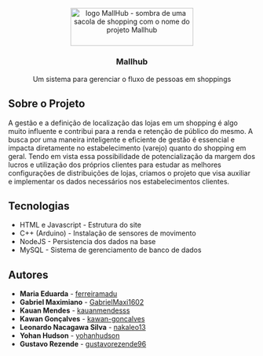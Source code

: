 <p align="center">
    <img 
      src="https://i.imgur.com/hWXLWT4.png"
      alt="logo MallHub - sombra de uma sacola de shopping com o nome do projeto Mallhub" 
      width="250" 
      height="76.5"
    />
</p>

<h3 align="center">Mallhub</h3>
<p align="center">Um sistema para gerenciar o fluxo de pessoas em shoppings</p>

## Sobre o Projeto

A gestão e a definição de localização das lojas em um shopping é algo muito influente e contribui para a renda e retenção de público do mesmo. A busca por uma maneira inteligente e eficiente de gestão é essencial e impacta diretamente no estabelecimento (varejo) quanto do shopping em geral. Tendo em vista essa possibilidade de potencialização da margem dos lucros e utilização dos próprios clientes para estudar as melhores configurações de distribuições de lojas, criamos o projeto que visa auxiliar e implementar os dados necessários nos estabelecimentos clientes.

## Tecnologias
- HTML e Javascript - Estrutura do site
- C++ (Arduino) - Instalação de sensores de movimento
- NodeJS - Persistencia dos dados na base
- MySQL - Sistema de gerenciamento de banco de dados

## Autores
- **Maria Eduarda** - [ferreiramadu](https://github.com/ferreiramadu)
- **Gabriel Maximiano** - [GabrielMaxi1602](https://github.com/GabrielMaxi1602)
- **Kauan Mendes** - [kauanmendesss](https://github.com/kauanmendesss)
- **Kawan Gonçalves** - [kawan-goncalves](https://github.com/kawan-goncalves)
- **Leonardo Nacagawa Silva** - [nakaleo13](https://github.com/nakaleo13)
- **Yohan Hudson** - [yohanhudson](https://github.com/yohanhudson)
- **Gustavo Rezende** - [gustavorezende96](https://github.com/gustavorezende96)
